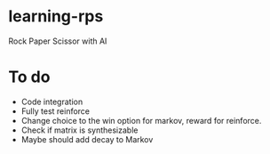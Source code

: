# learning-rps
Rock Paper Scissor with AI

# To do
- Code integration 
- Fully test reinforce 
- Change choice to the win option for markov, reward for reinforce. 
- Check if matrix is synthesizable
- Maybe should add decay to Markov
